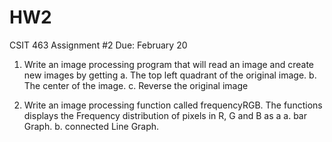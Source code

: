 # HW2
CSIT 463 
Assignment #2                                               Due: February 20

1.	Write an image processing program that will read an image and create new images by getting 
a.	The top left quadrant of the original image.
b.	The center of the image.
c.	Reverse the original image


2.	Write an image processing function called frequencyRGB. The functions displays the Frequency distribution of pixels in R, G and B as a 
a.	bar Graph.
b.	connected Line Graph.


